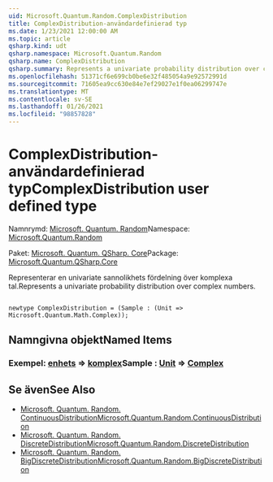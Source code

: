 ```yaml
---
uid: Microsoft.Quantum.Random.ComplexDistribution
title: ComplexDistribution-användardefinierad typ
ms.date: 1/23/2021 12:00:00 AM
ms.topic: article
qsharp.kind: udt
qsharp.namespace: Microsoft.Quantum.Random
qsharp.name: ComplexDistribution
qsharp.summary: Represents a univariate probability distribution over complex numbers.
ms.openlocfilehash: 51371cf6e699cb0be6e32f485054a9e92572991d
ms.sourcegitcommit: 71605ea9cc630e84e7ef29027e1f0ea06299747e
ms.translationtype: MT
ms.contentlocale: sv-SE
ms.lasthandoff: 01/26/2021
ms.locfileid: "98857828"
---
```

# <a name="complexdistribution-user-defined-type"></a><span data-ttu-id="2c180-102">ComplexDistribution-användardefinierad typ</span><span class="sxs-lookup"><span data-stu-id="2c180-102">ComplexDistribution user defined type</span></span>

<span data-ttu-id="2c180-103">Namnrymd: [Microsoft. Quantum. Random](xref:Microsoft.Quantum.Random)</span><span class="sxs-lookup"><span data-stu-id="2c180-103">Namespace: [Microsoft.Quantum.Random](xref:Microsoft.Quantum.Random)</span></span>

<span data-ttu-id="2c180-104">Paket: [Microsoft. Quantum. QSharp. Core](https://nuget.org/packages/Microsoft.Quantum.QSharp.Core)</span><span class="sxs-lookup"><span data-stu-id="2c180-104">Package: [Microsoft.Quantum.QSharp.Core](https://nuget.org/packages/Microsoft.Quantum.QSharp.Core)</span></span>


<span data-ttu-id="2c180-105">Representerar en univariate sannolikhets fördelning över komplexa tal.</span><span class="sxs-lookup"><span data-stu-id="2c180-105">Represents a univariate probability distribution over complex numbers.</span></span>

```qsharp

newtype ComplexDistribution = (Sample : (Unit => Microsoft.Quantum.Math.Complex));
```



## <a name="named-items"></a><span data-ttu-id="2c180-106">Namngivna objekt</span><span class="sxs-lookup"><span data-stu-id="2c180-106">Named Items</span></span>

### <a name="sample--unit--complex"></a><span data-ttu-id="2c180-107">Exempel: [enhets](xref:microsoft.quantum.lang-ref.unit) => [komplex](xref:Microsoft.Quantum.Math.Complex)</span><span class="sxs-lookup"><span data-stu-id="2c180-107">Sample : [Unit](xref:microsoft.quantum.lang-ref.unit) => [Complex](xref:Microsoft.Quantum.Math.Complex)</span></span> 



## <a name="see-also"></a><span data-ttu-id="2c180-108">Se även</span><span class="sxs-lookup"><span data-stu-id="2c180-108">See Also</span></span>

- [<span data-ttu-id="2c180-109">Microsoft. Quantum. Random. ContinuousDistribution</span><span class="sxs-lookup"><span data-stu-id="2c180-109">Microsoft.Quantum.Random.ContinuousDistribution</span></span>](xref:Microsoft.Quantum.Random.ContinuousDistribution)
- [<span data-ttu-id="2c180-110">Microsoft. Quantum. Random. DiscreteDistribution</span><span class="sxs-lookup"><span data-stu-id="2c180-110">Microsoft.Quantum.Random.DiscreteDistribution</span></span>](xref:Microsoft.Quantum.Random.DiscreteDistribution)
- [<span data-ttu-id="2c180-111">Microsoft. Quantum. Random. BigDiscreteDistribution</span><span class="sxs-lookup"><span data-stu-id="2c180-111">Microsoft.Quantum.Random.BigDiscreteDistribution</span></span>](xref:Microsoft.Quantum.Random.BigDiscreteDistribution)